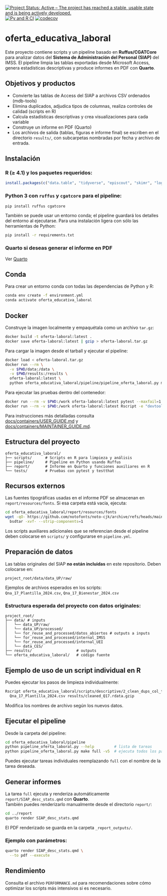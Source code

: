 [![Project Status: Active – The project has reached a stable, usable state and is being actively developed.](https://www.repostatus.org/badges/latest/active.svg)](https://www.repostatus.org/#active)
[![Py and R CI](https://github.com/antoniojbt/oferta_educativa_laboral/actions/workflows/ci-cd-py-r-combined.yaml/badge.svg)](https://github.com/antoniojbt/oferta_educativa_laboral/actions/workflows/ci-cd-py-r-combined.yaml)
[![codecov](https://codecov.io/gh/antoniojbt/oferta_educativa_laboral/graph/badge.svg?token=Z1CCVHIERZ)](https://codecov.io/gh/antoniojbt/oferta_educativa_laboral)

# oferta_educativa_laboral

Este proyecto contiene scripts y un pipeline basado en **Ruffus/CGATCore** para analizar datos del **Sistema de Administración del Personal (SIAP)** del IMSS.
El pipeline limpia las tablas exportadas desde Microsoft Access, genera estadísticas descriptivas y produce informes en PDF con **Quarto**.

## Objetivos y productos

- Convierte las tablas de Access del SIAP a archivos CSV ordenados (mdb-tools)
- Elimina duplicados, adjudica tipos de columnas, realiza controles de calidad (scripts en R)
- Calcula estadísticas descriptivas y crea visualizaciones para cada variable
- Construye un informe en PDF (Quarto)
- Los archivos de salida (tablas, figuras e informe final) se escriben en el directorio `results/`, con subcarpetas nombradas por fecha y archivo de entrada.

## Instalación

### R (≥ 4.1) y los paquetes requeridos:

```r
install.packages(c("data.table", "tidyverse", "episcout", "skimr", "log4r"))
```

### Python 3 con `ruffus` y `cgatcore` para el pipeline:

```bash
pip install ruffus cgatcore
```

También se puede usar un entorno conda; el pipeline guardará los detalles del entorno al ejecutarse. Para una instalación ligera con sólo las herramientas de Python:

```bash
pip install -r requirements.txt
```

### Quarto si deseas generar el informe en PDF

Ver [Quarto](https://quarto.org/docs/get-started/)

## Conda

Para crear un entorno conda con todas las dependencias de Python y R:

```bash
conda env create -f environment.yml
conda activate oferta_educativa_laboral
```

## Docker

Construye la imagen localmente y empaquétala como un archivo `tar.gz`:

```bash
docker build -t oferta-laboral:latest .
docker save oferta-laboral:latest | gzip > oferta-laboral.tar.gz
```

Para cargar la imagen desde el tarball y ejecutar el pipeline:

```bash
docker load < oferta-laboral.tar.gz
docker run --rm \
  -v $PWD/data:/data \
  -v $PWD/results:/results \
  oferta-laboral:latest \
  python oferta_educativa_laboral/pipeline/pipeline_oferta_laboral.py make full -v5
```

Para ejecutar las pruebas dentro del contenedor:

```bash
docker run --rm -v $PWD:/work oferta-laboral:latest pytest --maxfail=1 --disable-warnings -q
docker run --rm -v $PWD:/work oferta-laboral:latest Rscript -e "devtools::test(reporter='summary')"
```

Para instrucciones más detalladas consulta [docs/containers/USER_GUIDE.md](docs/containers/USER_GUIDE.md) y [docs/containers/MAINTAINER_GUIDE.md](docs/containers/MAINTAINER_GUIDE.md).

## Estructura del proyecto

```
oferta_educativa_laboral/
├── scripts/      # Scripts en R para limpieza y análisis
├── pipeline/     # Pipeline en Python usando Ruffus
├── report/       # Informe en Quarto y funciones auxiliares en R
└── tests/        # Pruebas con pytest y testthat
```

## Recursos externos

Las fuentes tipográficas usadas en el informe PDF se almacenan en `report/resources/fonts`. Si esa carpeta está vacía, ejecuta:

```bash
cd oferta_educativa_laboral/report/resources/fonts
wget -qO- https://github.com/notofonts/noto-cjk/archive/refs/heads/main.zip | \
  bsdtar -xvf- --strip-components=1
```

Los scripts auxiliares adicionales que se referencian desde el pipeline deben colocarse en `scripts/` y configurarse en `pipeline.yml`.

## Preparación de datos

Las tablas originales del SIAP **no están incluidas** en este repositorio. Deben colocarse en:

```
project_root/data/data_UP/raw/
```

Ejemplos de archivos esperados en los scripts:  
`Qna_17_Plantilla_2024.csv`, `Qna_17_Bienestar_2024.csv`

### Estructura esperada del proyecto con datos originales:

```
project_root/
├── data/ # inputs
│   └── data_UP/raw/
│   └── data_UP/processed/
│   └── for_reuse_and_processed/datos_abiertos # outputs a inputs
│   └── for_reuse_and_processed/internal_IMSS
│   └── for_reuse_and_processed/internal_UEI
│   └── data_CES/
├── results/                    # outputs
└── oferta_educativa_laboral/   # código fuente
```

## Ejemplo de uso de un script individual en R

Puedes ejecutar los pasos de limpieza individualmente:

```bash
Rscript oferta_educativa_laboral/scripts/descriptive/2_clean_dups_col_types.R \
  Qna_17_Plantilla_2024.csv results/cleaned_Q17.rdata.gzip
```

Modifica los nombres de archivo según los nuevos datos.

## Ejecutar el pipeline

Desde la carpeta del pipeline:

```bash
cd oferta_educativa_laboral/pipeline
python pipeline_oferta_laboral.py --help         # lista de tareas
python pipeline_oferta_laboral.py make full -v5  # ejecuta todos los pasos
```

Puedes ejecutar tareas individuales reemplazando `full` con el nombre de la tarea deseada.

## Generar informes

La tarea `full` ejecuta y renderiza automáticamente `report/SIAP_desc_stats.qmd` con **Quarto**.  
También puedes renderizarlo manualmente desde el directorio `report/`:

```bash
cd ../report
quarto render SIAP_desc_stats.qmd
```

El PDF renderizado se guarda en la carpeta `_report_outputs/`.

### Ejemplo con parámetros:

```bash
quarto render SIAP_desc_stats.qmd \
  --to pdf --execute
```

## Rendimiento

Consulta el archivo `PERFORMANCE.md` para recomendaciones sobre cómo optimizar los scripts más intensivos si es necesario.
